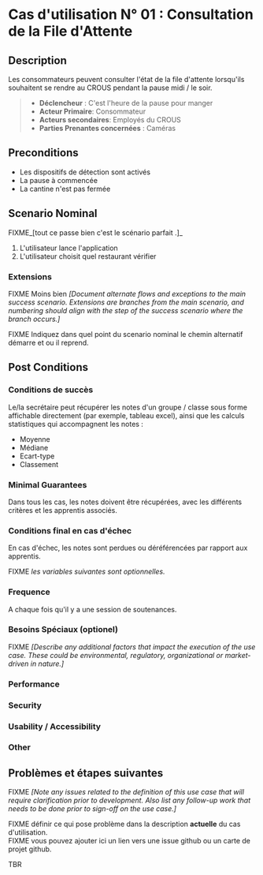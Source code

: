 # Cas d'utilisation N° 01 :  Consultation de la File d'Attente

##	Description

Les consommateurs peuvent consulter l'état de la file d'attente lorsqu'ils souhaitent se rendre au CROUS pendant la pause midi / le soir.

> * **Déclencheur** : C'est l'heure de la pause pour manger
> * **Acteur Primaire**: Consommateur   
> * **Acteurs secondaires**: Employés du CROUS
> * **Parties Prenantes concernées** : Caméras
 
## Preconditions

* Les dispositifs de détection sont activés
* La pause à commencée
* La cantine n'est pas fermée

## Scenario Nominal

FIXME_[tout ce passe bien c'est le scénario parfait .]_

1.	L'utilisateur lance l'application
2.  L'utilisateur choisit quel restaurant vérifier

###	Extensions
FIXME Moins bien _[Document alternate flows and exceptions to the main success scenario. Extensions are branches from the main scenario, and numbering should align with the step of the success scenario where the branch occurs.]_

FIXME Indiquez dans quel point du scenario nominal le chemin alternatif démarre et ou il reprend.


## Post Conditions
### Conditions de succès 
Le/la secrétaire peut récupérer les notes d'un groupe / classe sous forme affichable directement (par exemple, tableau excel), ainsi que les calculs statistiques qui accompagnent les notes :

* Moyenne
* Médiane
* Ecart-type
* Classement

### Minimal Guarantees
Dans tous les cas, les notes doivent être récupérées, avec les différents critères et les apprentis associés.

### Conditions final en cas d'échec
En cas d'échec, les notes sont perdues ou déréférencées par rapport aux apprentis.

FIXME _les variables suivantes sont optionnelles._


### Frequence
A chaque fois qu'il y a une session de soutenances.

### Besoins Spéciaux (optionel)  
FIXME _[Describe any additional factors that impact the execution of the use case. These could be environmental, regulatory, organizational or market-driven in nature.]_  
### Performance  
###	Security  
###	Usability / Accessibility  
###	Other  

##	Problèmes et étapes suivantes  
FIXME _[Note any issues related to the definition of this use case that will require clarification prior to development. Also list any follow-up work that needs to be done prior to sign-off on the use case.]_  

FIXME définir ce qui pose problème dans la description **actuelle** du cas d'utilisation.  
FIXME vous pouvez ajouter ici un lien vers une issue github ou un carte de projet github.

TBR
